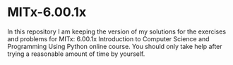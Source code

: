 # MITx-6.00.1x
In this repository I am keeping the version of my solutions for the exercises and problems for MITx: 6.00.1x Introduction to Computer Science and Programming Using Python online course. You should only take help after trying a reasonable amount of time by yourself.
